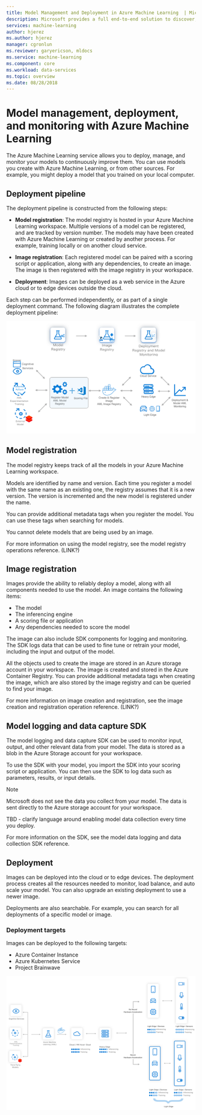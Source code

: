 ```yaml
---
title: Model Management and Deployment in Azure Machine Learning  | Microsoft Docs
description: Microsoft provides a full end-to-end solution to discover, manage, deploy, and monitor your machine learning models. 
services: machine-learning
author: hjerez
ms.author: hjerez
manager: cgronlun
ms.reviewer: garyericson, mldocs
ms.service: machine-learning
ms.component: core
ms.workload: data-services
ms.topic: overview
ms.date: 08/28/2018
---
```


# Model management, deployment, and monitoring with Azure Machine Learning

The Azure Machine Learning service allows you to deploy, manage, and monitor your models to continuously improve them. You can use models you create with Azure Machine Learning, or from other sources. For example, you might deploy a model that you trained on your local computer.

<!-- Models are registered ??? -->

## Deployment pipeline

The deployment pipeline is constructed from the following steps:

* __Model registration__: The model registry is hosted in your Azure Machine Learning workspace. Multiple versions of a model can be registered, and are tracked by version number. The models may have been created with Azure Machine Learning or created by another process. For example, training locally or on another cloud service.

* __Image registration__: Each registered model can be paired with a scoring script or application, along with any dependencies, to create an image. The image is then registered with the image registry in your workspace.

* __Deployment__: Images can be deployed as a web service in the Azure cloud or to edge devices outside the cloud.

Each step can be performed independently, or as part of a single deployment command. The following diagram illustrates the complete deployment pipeline:

![Deployment pipeline](media/concept-model-management-and-deployment/deployment-pipeline.png)

## Model registration

The model registry keeps track of all the models in your Azure Machine Learning workspace.

Models are identified by name and version. Each time you register a model with the same name as an existing one, the registry assumes that it is a new version. The version is incremented and the new model is registered under the name.

You can provide additional metadata tags when you register the model. You can use these tags when searching for models.

You cannot delete models that are being used by an image.

For more information on using the model registry, see the model registry operations reference. (LINK?)

## Image registration

Images provide the ability to reliably deploy a model, along with all components needed to use the model. An image contains the following items:

* The model
* The inferencing engine
* A scoring file or application
* Any dependencies needed to score the model

The image can also include SDK components for logging and monitoring. The SDK logs data that can be used to fine tune or retrain your model, including the input and output of the model.

All the objects used to create the image are stored in an Azure storage account in your workspace. The image is created and stored in the Azure Container Registry. You can provide additional metadata tags when creating the image, which are also stored by the image registry and can be queried to find your image.

For more information on image creation and registration, see the image creation and registration operation reference. (LINK?)

## Model logging and data capture SDK

The model logging and data capture SDK can be used to monitor input, output, and other relevant data from your model. The data is stored as a blob in the Azure Storage account for your workspace.

To use the SDK with your model, you import the SDK into your scoring script or application. You can then use the SDK to log data such as parameters, results, or input details.

> [!NOTE]
> Microsoft does not see the data you collect from your model. The data is sent directly to the Azure storage account for your workspace.

TBD - clarify language around enabling model data collection every time you deploy.


For more information on the SDK, see the model data logging and data collection SDK reference.

## Deployment

Images can be deployed into the cloud or to edge devices. The deployment process creates all the resources needed to monitor, load balance, and auto scale your model. You can also upgrade an existing deployment to use a newer image.

Deployments are also searchable. For example, you can search for all deployments of a specific model or image.

### Deployment targets

Images can be deployed to the following targets:

* Azure Container Instance
* Azure Kubernetes Service
* Project Brainwave

![Inferencing targets](media/concept-model-management-and-deployment/inferencing-targets.png)

<!--
### Cloud deployments

* aci
* aks
* GPU
* FPGA

### Edge deployments
-->